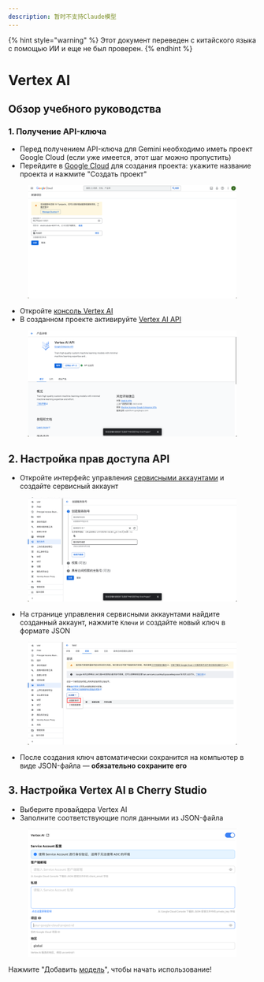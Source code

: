 ```yaml
---
description: 暂时不支持Claude模型
---
```


{% hint style="warning" %}
Этот документ переведен с китайского языка с помощью ИИ и еще не был проверен.
{% endhint %}

# Vertex AI

## Обзор учебного руководства

### 1. Получение API-ключа

*   Перед получением API-ключа для Gemini необходимо иметь проект Google Cloud (если уже имеется, этот шаг можно пропустить)
*   Перейдите в [Google Cloud](https://console.cloud.google.com/projectcreate) для создания проекта: укажите название проекта и нажмите "Создать проект"

<figure><img src="../../.gitbook/assets/image (1).png" alt=""><figcaption></figcaption></figure>

*   Откройте [консоль Vertex AI](https://console.cloud.google.com/vertex-ai)
*   В созданном проекте активируйте [Vertex AI API](https://console.cloud.google.com/apis/library/aiplatform.googleapis.com?inv=1\&invt=Ab0iBA)

<figure><img src="../../.gitbook/assets/image (78).png" alt=""><figcaption></figcaption></figure>

## 2. Настройка прав доступа API

*   Откройте интерфейс управления [сервисными аккаунтами](https://console.cloud.google.com/iam-admin/serviceaccounts) и создайте сервисный аккаунт

<figure><img src="../../.gitbook/assets/image (79).png" alt=""><figcaption></figcaption></figure>

*   На странице управления сервисными аккаунтами найдите созданный аккаунт, нажмите `Ключи` и создайте новый ключ в формате JSON

<figure><img src="../../.gitbook/assets/image (80).png" alt=""><figcaption></figcaption></figure>

*   После создания ключ автоматически сохранится на компьютер в виде JSON-файла — **обязательно сохраните его**

## 3. Настройка Vertex AI в Cherry Studio

*   Выберите провайдера Vertex AI
*   Заполните соответствующие поля данными из JSON-файла

<figure><img src="../../.gitbook/assets/image (81).png" alt=""><figcaption></figcaption></figure>

Нажмите "Добавить [модель](https://console.cloud.google.com/vertex-ai/model-garden)", чтобы начать использование!